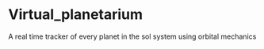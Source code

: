 # Virtual_planetarium
A real time tracker of every planet in the sol system using orbital mechanics
